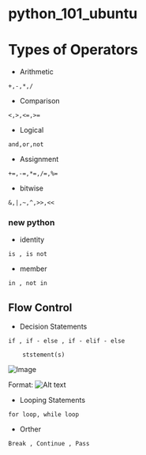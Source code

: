 # python_101_ubuntu


# Types of Operators

* Arithmetic 

``` +,-,*,/ ```
* Comparison 

``` <,>,<=,>= ```
* Logical    

``` and,or,not ```
* Assignment

``` +=,-=,*=,/=,%= ```
* bitwise    

``` &,|,~,^,>>,<< ```

### new python

* identity   

``` is , is not ```
* member     

``` in , not in ```

## Flow Control

* Decision Statements

``` if , if - else , if - elif - else ```

``` if test expression:
    ststement(s)
```
![Image](https://github.com/topkoka/python_101_ubuntu/blob/master/pic/flow%20control/if.jpeg?raw=true)

Format: ![Alt text](url)

* Looping Statements

``` for loop, while loop ```

* Orther

``` Break , Continue , Pass ```